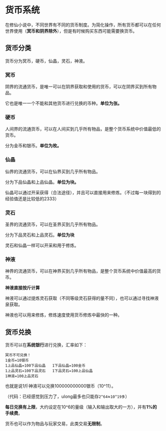 # 货币系统
在修仙小说中，不同世界有不同的货币制度。为简化操作，所有货币都可以在任何世界使用（**冥币和阴界除外**），但是有时候购买东西可能需要换货币。

## 货币分类
货币分为冥币，硬币，仙晶，灵石，神液。

### 冥币
阴界的流通货币，是唯一可以在阴界获取和使用的货币，可以在阴界买到所有物品。

它也是唯一一个不能和其他货币进行兑换的币种。**单位为张。**

### 硬币
人间界的流通货币，可以在人间买到几乎所有物品，是整个货币系统中价值最低的货币。

分为金币和银币。**单位为枚。**

### 仙晶
仙界的流通货币，可以在仙界买到几乎所有物品。

分为下品仙晶和上品仙晶。**单位为块。**

仙晶可以通过开采获得（合法途径），并且可以直接用来修炼。（不过每一块得到的经验值还是比较低的2333）

### 灵石
圣界的流通货币，可以在圣界买到几乎所有物品。

分为下品灵石和上品灵石。**单位为块**

灵石和仙晶一样可以开采和用于修炼。

### 神液
神界的流通货币，可以在神界买到几乎所有物品，是整个货币系统中价值最高的货币。

**神液直接按斤计算**

神液可以通过提炼灵石获取（不同等级灵石获得的量不同），也可以通过寻找神液泉获取。

神液也可以用来修炼，修炼速度使用货币修炼中最快的一种。

## 货币兑换
货币可以在**系统银行**进行兑换，汇率如下：
```
冥币不可兑换！
1金币=10银币
1上品仙晶=100下品仙晶   1下品仙晶=100金币
1上品灵石=100下品灵石   1下品灵石=100上品仙晶
1神液=100上品灵石
```
也就是说1斤神液可以兑换100000000000银币（10^11）。

（代码：已经感觉到压力了，ulong最多也只能存`2^64`≈`10^19多`）

**每日兑换有上限**，大约设定在10^6的量级（输入和输出取大的一方），并有**1%的手续费**。

货币也可以作为物品与玩家交易，此类交易**无限制**。
